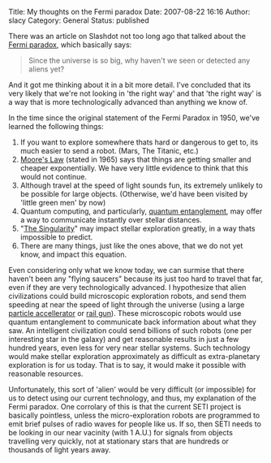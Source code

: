Title: My thoughts on the Fermi paradox
Date: 2007-08-22 16:16
Author: slacy
Category: General
Status: published

There was an article on Slashdot not too long ago that talked about the
[Fermi paradox](http://en.wikipedia.org/wiki/Fermi_paradox), which
basically says:

> Since the universe is so big, why haven't we seen or detected any
> aliens yet?

And it got me thinking about it in a bit more detail. I've concluded
that its very likely that we're not looking in 'the right way' and that
'the right way' is a way that is more technologically advanced than
anything we know of.

In the time since the original statement of the Fermi Paradox in 1950,
we've learned the following things:

1.  If you want to explore somewhere thats hard or dangerous to get to,
    its much easier to send a robot. (Mars, The Titanic, etc.)
2.  [Moore's Law](http://en.wikipedia.org/wiki/Moore%27s_law) (stated
    in 1965) says that things are getting smaller and
    cheaper exponentially. We have very little evidence to think that
    this would not continue.
3.  Although travel at the speed of light sounds fun, its extremely
    unlikely to be possible for large objects. (Otherwise, we'd have
    been visited by 'little green men' by now)
4.  Quantum computing, and particularly, [quantum
    entanglement](http://en.wikipedia.org/wiki/Quantum_entanglement),
    may offer a way to communicate instantly over stellar distances.
5.  "[The Singularity](http://en.wikipedia.org/wiki/The_singularity)"
    may impact stellar exploration greatly, in a way thats impossible
    to predict.
6.  There are many things, just like the ones above, that we do not yet
    know, and impact this equation.

Even considering only what we know today, we can surmise that there
haven't been any "flying saucers" because its just too hard to travel
that far, even if they are very technologically advanced. I hypothesize
that alien civilizations could build microscopic exploration robots, and
send them speeding at near the speed of light through the universe
(using a large [particle
accellerator](http://en.wikipedia.org/wiki/Linear_accelerator) or [rail
gun](http://en.wikipedia.org/wiki/Rail_gun)). These microscopic robots
would use quantum entanglement to communicate back information about
what they saw. An intelligent civilization could send billions of such
robots (one per interesting star in the galaxy) and get reasonable
results in just a few hundred years, even less for very near stellar
systems. Such technology would make stellar exploration approximately as
difficult as extra-planetary exploration is for us today. That is to
say, it would make it possible with reasonable resources.

Unfortunately, this sort of 'alien' would be very difficult (or
impossible) for us to detect using our current technology, and thus, my
explanation of the Fermi paradox. One corrolary of this is that the
current SETI project is basically pointless, unless the
micro-exploration robots are programmed to emit brief pulses of radio
waves for people like us. If so, then SETI needs to be looking in our
near vacinity (with 1 A.U.) for signals from objects travelling very
quickly, not at stationary stars that are hundreds or thousands of light
years away.
